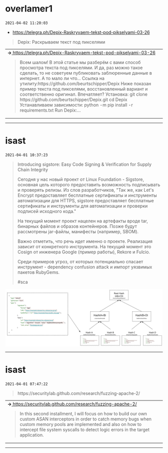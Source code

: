 # overlamer1
`2021-04-02 11:20:03`

* https://telegra.ph/Depix-Raskryvaem-tekst-pod-pikselyami-03-26

<blockquote>
Depix: Раскрываем текст под пикселями
</blockquote>

<table><tr><td><b>→</b><a href="https://telegra.ph/Depix-Raskryvaem-tekst-pod-pikselyami-03-26">
https://telegra.ph/Depix-Raskryvaem-tekst-pod-pikselyami-03-26
</a>
<blockquote>
Всем шалом! В этой статье мы разберём с вами способ просмотра текста под пикселями. И да, раз можно такое сделать, то не советуем публиковать заблюренные данные в интернет. А то мало ли что... Ссылка на утилиту:https://github.com/beurtschipper/Depix Ниже показан пример текста под пикселями, восстановленный вариант и соответственно оригинал. Впечатляет? Установка: git clone https://github.com/beurtschipper/Depix.git cd Depix Устанавливаем зависимости: python -m pip install -r requirements.txt Run Depix:…
</blockquote>
</td></tr></table>

---

# isast
`2021-04-01 10:37:23`

<blockquote>
Introducing sigstore: Easy Code Signing &amp; Verification for Supply Chain Integrity

Сегодня у нас новый проект от Linux Foundation - Sigstore, основная цель которого предоставить возможность подписывать и проверять релизы. Из слов разработчиков, &quot;Так же, как Let's Encrypt предоставляет бесплатные сертификаты и инструменты автоматизации для HTTPS, sigstore предоставляет бесплатные сертификаты и инструменты для автоматизации и проверки подписей исходного кода.&quot; 

На текущий момент проект нацелен на артефакты вроде tar, бинарных файлов и образов контейнеров. Позже будут рассмотрены jar-файлы, манифесты (например, SBOM).

Важно отметить, что речь идет именно о проекте. Реализация зависит от конкретного инструмента. На текущий момент это Cosign от инженера Google (пример работы), Rekore и Fulcio.

Среди примеров угроз, от которых потенциально спасает инструмент - dependency confusion attack и импорт уязвимых пакетов RubyGems.

&#35;sca
</blockquote>

![pic](pictures/1252-AgADAgADcbIxG4odKUtEkjSFW9n4VkzvzaIuAAMBAAMCAAN5AAMGiwACFgQ.jpg)

---

# isast
`2021-04-01 07:47:22`

<blockquote>
https://securitylab.github.com/research/fuzzing-apache-2/
</blockquote>

<table><tr><td><b>→</b><a href="https://securitylab.github.com/research/fuzzing-apache-2/">
https://securitylab.github.com/research/fuzzing-apache-2/
</a>
<blockquote>
In this second installment, I will focus on how to build our own custom ASAN interceptors in order to catch memory bugs when custom memory pools are implemented and also on how to intercept file system syscalls to detect logic errors in the target application.
</blockquote>
</td></tr></table>

---

